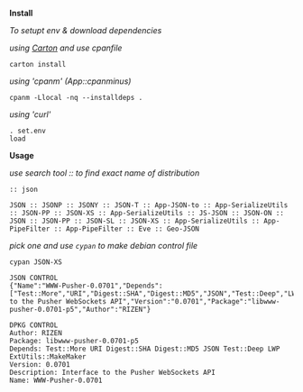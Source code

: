 **Install**

*To setupt env & download dependencies*

*using [Carton](https://metacpan.org/pod/Carton) and use cpanfile*

```
carton install
```

*using 'cpanm' (App::cpanminus)*
```
cpanm -Llocal -nq --installdeps .
```

*using 'curl'*
```
. set.env
load
```

**Usage**

*use search tool :: to find exact name of distribution*

```
:: json

JSON :: JSONP :: JSONY :: JSON-T :: App-JSON-to :: App-SerializeUtils :: JSON-PP :: JSON-XS :: App-SerializeUtils :: JS-JSON :: JSON-ON :: JSON :: JSON-PP :: JSON-SL :: JSON-XS :: App-SerializeUtils :: App-PipeFilter :: App-PipeFilter :: Eve :: Geo-JSON
```

*pick one and use ```cypan``` to make debian control file*

 ```
 cypan JSON-XS
 
 JSON CONTROL
 {"Name":"WWW-Pusher-0.0701","Depends":["Test::More","URI","Digest::SHA","Digest::MD5","JSON","Test::Deep","LWP","ExtUtils::MakeMaker"],"Description":"Interface to the Pusher WebSockets API","Version":"0.0701","Package":"libwww-pusher-0.0701-p5","Author":"RIZEN"}

 DPKG CONTROL
Author: RIZEN
Package: libwww-pusher-0.0701-p5
Depends: Test::More URI Digest::SHA Digest::MD5 JSON Test::Deep LWP ExtUtils::MakeMaker
Version: 0.0701
Description: Interface to the Pusher WebSockets API
Name: WWW-Pusher-0.0701
```
